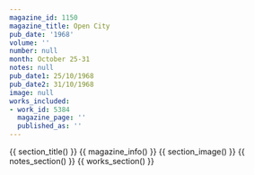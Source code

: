 ```yaml
---
magazine_id: 1150
magazine_title: Open City
pub_date: '1968'
volume: ''
number: null
month: October 25-31
notes: null
pub_date1: 25/10/1968
pub_date2: 31/10/1968
image: null
works_included:
- work_id: 5384
  magazine_page: ''
  published_as: ''
---
```


{{ section_title() }}
{{ magazine_info() }}
{{ section_image() }}
{{ notes_section() }}
{{ works_section() }}
